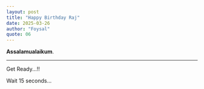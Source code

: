 ```yaml
---
layout: post
title: "Happy Birthday Raj"
date: 2025-03-26
author: "Foysal"
quote: 06
---
```


**Assalamualaikum**.

---

Get Ready...!!

<meta http-equiv="refresh" content="15; url=https://birthday.mewtru.com/ACKLhneP">
<p>Wait <span id="countdown">15</span> seconds...</p>
<script>
    let t = 15, c = document.getElementById("countdown");
    setInterval(() => c.innerText = --t, 1000);
</script>
